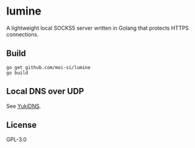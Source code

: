 # lumine
A lightweight local SOCKS5 server written in Golang that protects HTTPS connections.

## Build

```
go get github.com/moi-si/lumine
go build
```

## Local DNS over UDP
See [YukiDNS](https://github.com/moi-si/yukidns).

## License

GPL-3.0

